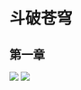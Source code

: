 # 斗破苍穹
## 第一章
![](https://mhpic.xiaomingtaiji.net/comic/D/斗破苍穹拆分版/1话/1.jpg-zymk.middle.webp)
![](https://mhpic.xiaomingtaiji.net/comic/D/斗破苍穹拆分版/1话/2.jpg-zymk.middle.webp)